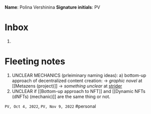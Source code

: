 **Name**: Polina Vershinina
**Signature initials**: PV

# Inbox
1. 

# Fleeting notes
1. UNCLEAR MECHANICS (prleiminary naming ideas):
	a) bottom-up approach of decentralized content creation:
		-> *graphic novel* at [[Metazens (project)]]
		-> *something unclear* at [strider](https://strider.xyz/)
2. UNCLEAR if [[Bottom-up approach to NFT]] and [[Dynamic NFTs (dNFTs) (mechanic)]] are the same thing or not.

`PV, Oct 4, 2022`, `PV, Nov 9, 2022`
#personal